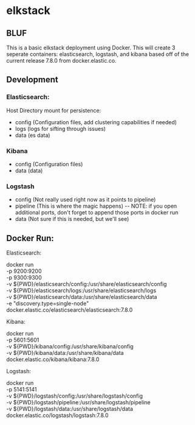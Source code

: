 # elkstack
## BLUF
This is a basic elkstack deployment using Docker.  This will create 3 seperate containers: elasticsearch, logstash, and kibana based off of the current release 7.8.0 from docker.elastic.co.  

## Development
### Elasticsearch:
Host Directory mount for persistence:
- config (Configuration files, add clustering capabilities if needed)
- logs (logs for sifting through issues)
- data (es data)

### Kibana
- config (Configuration files)
- data (data)

### Logstash
- config (Not really used right now as it points to pipeline)
- pipeline (This is where the magic happens)
-- NOTE: if you open additional ports, don't forget to append those ports in docker run
- data (Not sure if this is needed, but we'll see)

## Docker Run:

Elasticsearch:

docker run \
    -p 9200:9200 \
    -p 9300:9300 \
    -v ${PWD}/elasticsearch/config:/usr/share/elasticsearch/config \
    -v ${PWD}/elasticsearch/logs:/usr/share/elasticsearch/logs \
    -v ${PWD}/elasticsearch/data:/usr/share/elasticsearch/data \
    -e "discovery.type=single-node" \
docker.elastic.co/elasticsearch/elasticsearch:7.8.0

Kibana:

docker run \
    -p 5601:5601 \
    -v ${PWD}/kibana/config:/usr/share/kibana/config \
    -v ${PWD}/kibana/data:/usr/share/kibana/data \
docker.elastic.co/kibana/kibana:7.8.0

Logstash:

docker run \
    -p 5141:5141 \
    -v ${PWD}/logstash/config:/usr/share/logstash/config \
    -v ${PWD}/logstash/pipeline:/usr/share/logstash/pipeline \
    -v ${PWD}/logstash/data:/usr/share/logstash/data \
docker.elastic.co/logstash/logstash:7.8.0

